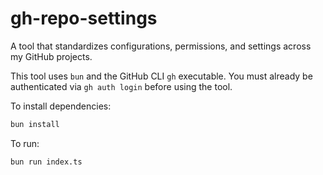 # gh-repo-settings

A tool that standardizes configurations, permissions, and settings across my GitHub projects.

This tool uses `bun` and the GitHub CLI `gh` executable. You must already be authenticated via `gh auth login` before using the tool.

To install dependencies:

```bash
bun install
```

To run:

```bash
bun run index.ts
```
